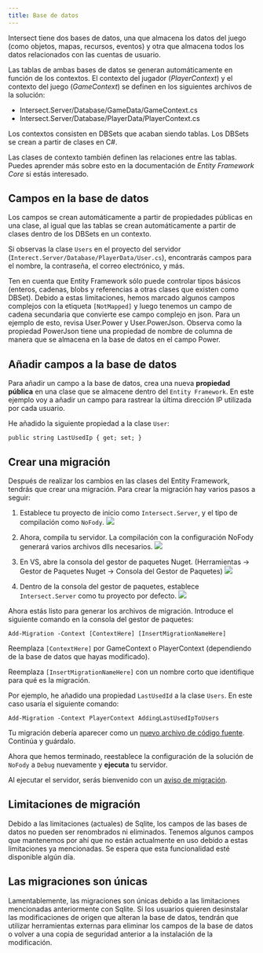```yaml
---
title: Base de datos
---
```



Intersect tiene dos bases de datos, una que almacena los datos del juego (como objetos, mapas, recursos, eventos) y otra que almacena todos los datos relacionados con las cuentas de usuario.

Las tablas de ambas bases de datos se generan automáticamente en función de los contextos. El contexto del jugador (_PlayerContext_) y el contexto del juego (_GameContext_) se definen en los siguientes archivos de la solución:

- Intersect.Server/Database/GameData/GameContext.cs
- Intersect.Server/Database/PlayerData/PlayerContext.cs

Los contextos consisten en DBSets que acaban siendo tablas. Los DBSets se crean a partir de clases en C#.

Las clases de contexto también definen las relaciones entre las tablas. Puedes aprender más sobre esto en la documentación de _Entity Framework Core_ si estás interesado.

## Campos en la base de datos

Los campos se crean automáticamente a partir de propiedades públicas en una clase, al igual que las tablas se crean automáticamente a partir de clases dentro de los DBSets en un contexto.

Si observas la clase `Users` en el proyecto del servidor (`Interect.Server/Database/PlayerData/User.cs`), encontrarás campos para el nombre, la contraseña, el correo electrónico, y más.

Ten en cuenta que Entity Framework sólo puede controlar tipos básicos (enteros, cadenas, blobs y referencias a otras clases que existen como DBSet). Debido a estas limitaciones, hemos marcado algunos campos complejos con la etiqueta `[NotMapped]` y luego tenemos un campo de cadena secundaria que convierte ese campo complejo en json. Para un ejemplo de esto, revisa User.Power y User.PowerJson. Observa como la propiedad PowerJson tiene una propiedad de nombre de columna de manera que se almacena en la base de datos en el campo Power.


## Añadir campos a la base de datos

Para añadir un campo a la base de datos, crea una nueva **propiedad pública** en una clase que se almacene dentro del `Entity Framework`. En este ejemplo voy a añadir un campo para rastrear la última dirección IP utilizada por cada usuario.

He añadido la siguiente propiedad a la clase `User`:
```
public string LastUsedIp { get; set; }
```

## Crear una migración

Después de realizar los cambios en las clases del Entity Framework, tendrás que crear una migración. Para crear la migración hay varios pasos a seguir:

1. Establece tu proyecto de inicio como `Intersect.Server`, y el tipo de compilación como `NoFody`.
![](https://www.ascensiongamedev.com/resources/filehost/13a8de43d24b7595cacb37c5c99c65f1.png)


2. Ahora, compila tu servidor. La compilación con la configuración NoFody generará varios archivos dlls necesarios.
![](https://www.ascensiongamedev.com/resources/filehost/73271e21395e697efb06cf7d28f0f14d.png)


3. En VS, abre la consola del gestor de paquetes Nuget. (Herramientas -> Gestor de Paquetes Nuget -> Consola del Gestor de Paquetes)
![](https://www.ascensiongamedev.com/resources/filehost/c51298fbaf5e35a654b43c915ab5375f.png)


4. Dentro de la consola del gestor de paquetes, establece `Intersect.Server` como tu proyecto por defecto.
![](https://www.ascensiongamedev.com/resources/filehost/2eea276e85b6258c5b844f392acdfd15.png)

Ahora estás listo para generar los archivos de migración. Introduce el siguiente comando en la consola del gestor de paquetes:
```
Add-Migration -Context [ContextHere] [InsertMigrationNameHere]
```

Reemplaza `[ContextHere]` por GameContext o PlayerContext (dependiendo de la base de datos que hayas modificado).

Reemplaza `[InsertMigrationNameHere]` con un nombre corto que identifique para qué es la migración.

Por ejemplo, he añadido una propiedad `LastUsedId` a la clase `Users`. En este caso usaría el siguiente comando:
```
Add-Migration -Context PlayerContext AddingLastUsedIpToUsers
```

Tu migración debería aparecer como un [nuevo archivo de código fuente](https://www.ascensiongamedev.com/resources/filehost/500983d59ef1b372947c3c2e9ff5aa47.png). Continúa y guárdalo.

Ahora que hemos terminado, reestablece la configuración de la solución de `NoFody` a `Debug` nuevamente y **ejecuta** tu servidor.

Al ejecutar el servidor, serás bienvenido con un [aviso de migración](https://www.ascensiongamedev.com/resources/filehost/a0eca1c08ed9ad5b5324ef4502cded49.png).


## Limitaciones de migración

Debido a las limitaciones (actuales) de Sqlite, los campos de las bases de datos no pueden ser renombrados ni eliminados. Tenemos algunos campos que mantenemos por ahí que no están actualmente en uso debido a estas limitaciones ya mencionadas. Se espera que esta funcionalidad esté disponible algún día.


## Las migraciones son únicas

Lamentablemente, las migraciones son únicas debido a las limitaciones mencionadas anteriormente con Sqlite. Si los usuarios quieren desinstalar las modificaciones de origen que alteran la base de datos, tendrán que utilizar herramientas externas para eliminar los campos de la base de datos o volver a una copia de seguridad anterior a la instalación de la modificación.





